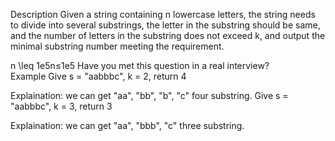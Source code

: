 Description
Given a string containing n lowercase letters, the string needs to divide into several substrings, the letter in the substring should be same, and the number of letters in the substring does not exceed k, and output the minimal substring number meeting the requirement.

n \leq 1e5n≤1e5
Have you met this question in a real interview?  
Example
Give s = "aabbbc", k = 2, return 4

Explaination:
we can get "aa", "bb", "b", "c" four substring.
Give s = "aabbbc", k = 3, return 3

Explaination:
we can get "aa", "bbb", "c" three substring.
